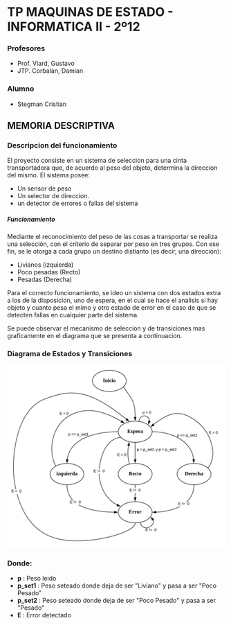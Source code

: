 # TP MAQUINAS DE ESTADO - INFORMATICA II - 2º12
### Profesores
- Prof. Viard, Gustavo
- JTP. Corbalan, Damian

### Alumno 
- Stegman Cristian

## MEMORIA DESCRIPTIVA
 
### Descripcion del funcionamiento
El proyecto consiste en un sistema de seleccion para una cinta transportadora que, de acuerdo al peso del objeto, determina la direccion del mismo.
El sistema posee:
- Un sensor de peso
- Un selector de direccion.
- un detector de errores o fallas del sistema

##### Funcionamiento
Mediante el reconocimiento del peso de las cosas a transportar se realiza una selección, con el criterio de separar por peso en tres grupos. Con ese fin, se le otorga a cada grupo un destino distianto (es decir, una dirección):
- Livianos (izquierda)
- Poco pesadas (Recto)
- Pesadas (Derecha)

Para el correcto funcionamiento, se ideo un sistema con dos estados extra a los de la disposicion, uno de espera, en el cual se hace el analisis si hay objeto y cuanto pesa el mimo y otro estado de error en el caso de que se detecten fallas en cualquier parte del sistema.

Se puede observar el mecanismo de seleccion y de transiciones mas graficamente en el diagrama que se presenta a continuacion.

### Diagrama de Estados y Transiciones

![alt text]( https://github.com/StegmanCristian/Cinta-Transportadora/blob/main/Recursos/diagrama%20de%20%20estados%20y%20transiciones%20.jpeg)

### Donde:
- **p** : Peso leido
- **p_set1** : Peso seteado donde deja de ser "Liviano" y pasa a ser "Poco Pesado"
- **p_set2** : Peso seteado donde deja de ser "Poco Pesado" y pasa a ser "Pesado"
- **E** : Error detectado

